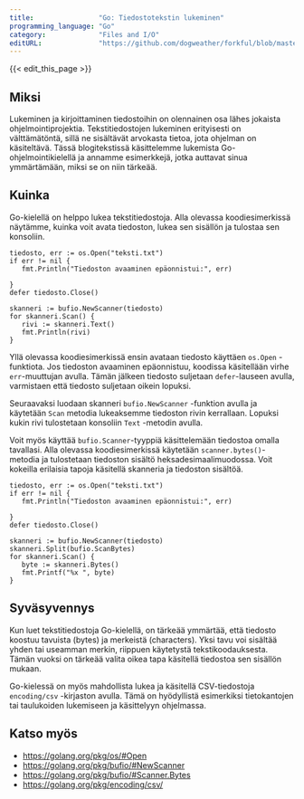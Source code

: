 ```yaml
---
title:                "Go: Tiedostotekstin lukeminen"
programming_language: "Go"
category:             "Files and I/O"
editURL:              "https://github.com/dogweather/forkful/blob/master/content/fi/go/reading-a-text-file.md"
---
```


{{< edit_this_page >}}

## Miksi

Lukeminen ja kirjoittaminen tiedostoihin on olennainen osa lähes jokaista ohjelmointiprojektia. Tekstitiedostojen lukeminen erityisesti on välttämätöntä, sillä ne sisältävät arvokasta tietoa, jota ohjelman on käsiteltävä. Tässä blogitekstissä käsittelemme lukemista Go-ohjelmointikielellä ja annamme esimerkkejä, jotka auttavat sinua ymmärtämään, miksi se on niin tärkeää.

## Kuinka

Go-kielellä on helppo lukea tekstitiedostoja. Alla olevassa koodiesimerkissä näytämme, kuinka voit avata tiedoston, lukea sen sisällön ja tulostaa sen konsoliin.

```
tiedosto, err := os.Open("teksti.txt")
if err != nil {
   fmt.Println("Tiedoston avaaminen epäonnistui:", err)
   
}
defer tiedosto.Close()

skanneri := bufio.NewScanner(tiedosto)
for skanneri.Scan() {
   rivi := skanneri.Text()
   fmt.Println(rivi)
}
```

Yllä olevassa koodiesimerkissä ensin avataan tiedosto käyttäen `os.Open` -funktiota. Jos tiedoston avaaminen epäonnistuu, koodissa käsitellään virhe `err`-muuttujan avulla. Tämän jälkeen tiedosto suljetaan `defer`-lauseen avulla, varmistaen että tiedosto suljetaan oikein lopuksi.

Seuraavaksi luodaan skanneri `bufio.NewScanner` -funktion avulla ja käytetään `Scan` metodia lukeaksemme tiedoston rivin kerrallaan. Lopuksi kukin rivi tulostetaan konsoliin `Text` -metodin avulla.

Voit myös käyttää `bufio.Scanner`-tyyppiä käsittelemään tiedostoa omalla tavallasi. Alla olevassa koodiesimerkissä käytetään `scanner.bytes()`-metodia ja tulostetaan tiedoston sisältö heksadesimaalimuodossa. Voit kokeilla erilaisia tapoja käsitellä skanneria ja tiedoston sisältöä.

```
tiedosto, err := os.Open("teksti.txt")
if err != nil {
   fmt.Println("Tiedoston avaaminen epäonnistui:", err)
   
}
defer tiedosto.Close()

skanneri := bufio.NewScanner(tiedosto)
skanneri.Split(bufio.ScanBytes)
for skanneri.Scan() {
   byte := skanneri.Bytes()
   fmt.Printf("%x ", byte)
}
```

## Syväsyvennys

Kun luet tekstitiedostoja Go-kielellä, on tärkeää ymmärtää, että tiedosto koostuu tavuista (bytes) ja merkeistä (characters). Yksi tavu voi sisältää yhden tai useamman merkin, riippuen käytetystä tekstikoodauksesta. Tämän vuoksi on tärkeää valita oikea tapa käsitellä tiedostoa sen sisällön mukaan.

Go-kielessä on myös mahdollista lukea ja käsitellä CSV-tiedostoja `encoding/csv` -kirjaston avulla. Tämä on hyödyllistä esimerkiksi tietokantojen tai taulukoiden lukemiseen ja käsittelyyn ohjelmassa.

## Katso myös

- https://golang.org/pkg/os/#Open
- https://golang.org/pkg/bufio/#NewScanner
- https://golang.org/pkg/bufio/#Scanner.Bytes
- https://golang.org/pkg/encoding/csv/